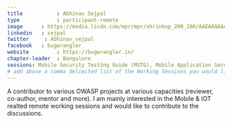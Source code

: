 ```yaml
---
title           : Abhinav Sejpal
type            : participant-remote
image      : https://media.licdn.com/mpr/mpr/shrinknp_200_200/AAEAAQAAAAAAAAoCAAAAJDgwZmQyZDI1LTBlMWYtNDM5OS1hNTJlLWMyYzhkNDkxMmE1NA.jpg
linkedin   : sejpal
twitter     : Abhinav_sejpal
facebook   : bugwrangler
website         : https://bugwrangler.in/
chapter-leader  : Bangalore
sessions: Mobile Security Testing Guide (MSTG), Mobile Application Security Verification Standard (MASVS), Data behind Owasp Top 10 2017, Owasp Top 10 2017,  TLS for Local IoT, GDPR and DPO AppSec implications, Threat Modeling Where do I Start?, Securing the CI Pipeline
# add above a comma delimited list of the Working Sessions you would like to attend (use the session's title)
---
```


A contributor to various OWASP projects at various capacities (reviewer, co-author, mentor and more). I am mainly interested in the Mobile & IOT realted remote working sessions and would like to contribute to the discussions.

